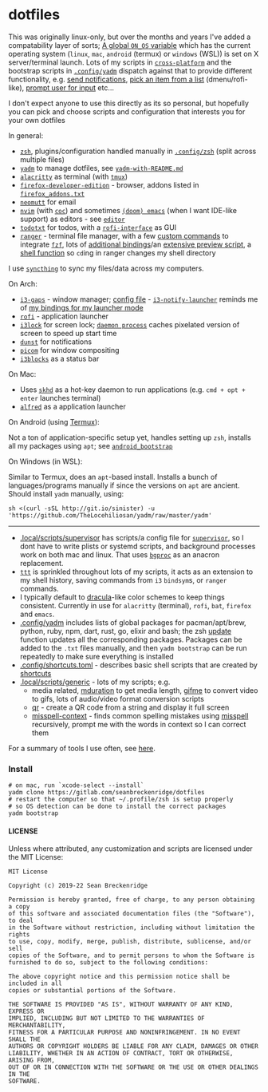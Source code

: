 # dotfiles

This was originally linux-only, but over the months and years I've added a compatability layer of sorts; [A global `ON_OS` variable](.profile) which has the current operating system (`linux`, `mac`, `android` (termux) or `windows` (WSL)) is set on X server/terminal launch. Lots of my scripts in [`cross-platform`](.local/scripts/cross-platform) and the bootstrap scripts in [`.config/yadm`](.config/yadm) dispatch against that to provide different functionality, e.g. [send notifications](.local/scripts/cross-platform/notify), [pick an item from a list](.local/scripts/cross-platform/picker) (dmenu/rofi-like), [prompt user for input](.local/scripts/cross-platform/input-dialog) etc...

I don't expect anyone to use this directly as its so personal, but hopefully you can pick and choose scripts and configuration that interests you for your own dotfiles

In general:

- [`zsh`](http://zsh.sourceforge.net/), plugins/configuration handled manually in [`.config/zsh`](.config/zsh) (split across multiple files)
- [`yadm`](https://yadm.io) to manage dotfiles, see [`yadm-with-README.md`](.config/yadm/yadm-with-README.md)
- [`alacritty`](https://github.com/alacritty/alacritty) as terminal (with [`tmux`](https://github.com/tmux/tmux))
- [`firefox-developer-edition`](https://www.archlinux.org/packages/community/x86_64/firefox-developer-edition/) - browser, addons listed in [`firefox_addons.txt`](./.local/share/firefox_addons.txt)
- [`neomutt`](https://github.com/neomutt/neomutt) for email
- [`nvim`](https://neovim.io/) (with [`coc`](https://github.com/neoclide/coc.nvim)) and sometimes [`(doom) emacs`](https://github.com/hlissner/doom-emacs) (when I want IDE-like support) as editors - see [`editor`](.local/scripts/cross-platform/editor)
- [`todotxt`](http://todotxt.org/) for todos, with a [`rofi-interface`](.local/scripts/generic/todo-prompt) as GUI
- [`ranger`](https://github.com/ranger/ranger) - terminal file manager, with a few [custom commands](.config/ranger/commands.py) to integrate [`fzf`](https://github.com/junegunn/fzf), lots of [additional bindings](.config/ranger/rc.conf)/an [extensive preview script](.config/ranger/scope.sh), a [shell function](https://sean.fish/d/functions/ranger?dark) so `cd`ing in ranger changes my shell directory

I use [`syncthing`](https://github.com/syncthing/syncthing) to sync my files/data across my computers.

On Arch:

- [`i3-gaps`](https://github.com/Airblader/i3) - window manager; [config file](.config/i3/config) - [`i3-notify-launcher`](https://sean.fish/d/i3-notify-launcher?dark) reminds me of [my bindings for my launcher mode](https://i.imgur.com/m6q3L37.png)
- [`rofi`](https://github.com/davatorium/rofi) - application launcher
- [`i3lock`](https://i3wm.org/i3lock/) for screen lock; [`daemon process`](.local/scripts/cross-platform/lock-screen) caches pixelated version of screen to speed up start time
- [`dunst`](https://dunst-project.org/) for notifications
- [`picom`](https://github.com/yshui/picom) for window compositing
- [`i3blocks`](https://github.com/vivien/i3blocks) as a status bar

On Mac:

- Uses [`skhd`](https://github.com/koekeishiya/skhd) as a hot-key daemon to run applications (e.g. `cmd + opt + enter` launches terminal)
- [`alfred`](https://www.alfredapp.com/) as a application launcher

On Android (using [Termux](https://termux.com/)):

Not a ton of application-specific setup yet, handles setting up `zsh`, installs all my packages using `apt`; see [`android_bootstrap`](./.config/yadm/android_bootstrap)

On Windows (in WSL):

Similar to Termux, does an `apt`-based install. Installs a bunch of languages/programs manually if since the versions on `apt` are ancient. Should install `yadm` manually, using:

`sh <(curl -sSL http://git.io/sinister) -u 'https://github.com/TheLocehiliosan/yadm/raw/master/yadm'`

---

* [.local/scripts/supervisor](.local/scripts/supervisor) has scripts/a config file for [`supervisor`](https://github.com/Supervisor/supervisor), so I dont have to write plists or systemd scripts, and background processes work on both mac and linux. That uses [`bgproc`](https://github.com/seanbreckenridge/bgproc) as an anacron replacement.
* [`ttt`](https://github.com/seanbreckenridge/ttt/) is sprinkled throughout lots of my scripts, it acts as an extension to my shell history, saving commands from `i3` `bindsym`s, or `ranger` commands.
* I typically default to [dracula](https://draculatheme.com/)-like color schemes to keep things consistent. Currently in use for `alacritty` (terminal), `rofi`, `bat`, `firefox` and `emacs`.
* [.config/yadm](.config/yadm) includes lists of global packages for pacman/apt/brew, python, ruby, npm, dart, rust, go, elixir and bash; the zsh [update](.config/zsh/functions/update) function updates all the corresponding packages. Packages can be added to the `.txt` files manually, and then `yadm bootstrap` can be run repeatedly to make sure everything is installed
* [.config/shortcuts.toml](.config/shortcuts.toml) - describes basic shell scripts that are created by [shortcuts](https://github.com/seanbreckenridge/shortcuts)
* [.local/scripts/generic](.local/scripts/generic) - lots of my scripts; e.g.
  * media related, [mduration](.local/scripts/generic/mduration) to get media length, [gifme](.local/scripts/generic/gifme) to convert video to gifs, lots of audio/video format conversion scripts
  * [qr](.local/scripts/generic/qr) - create a QR code from a string and display it full screen
  * [misspell-context](.local/scripts/generic/misspell-context) - finds common spelling mistakes using [misspell](https://github.com/client9/misspell) recursively, prompt me with the words in context so I can correct them

For a summary of tools I use often, see [here](https://exobrain.sean.fish/tools/).

### Install

    # on mac, run `xcode-select --install`
    yadm clone https://gitlab.com/seanbreckenridge/dotfiles
    # restart the computer so that ~/.profile/zsh is setup properly
    # so OS detection can be done to install the correct packages
    yadm bootstrap

#### LICENSE

Unless where attributed, any customization and scripts are licensed under the MIT License:

```
MIT License

Copyright (c) 2019-22 Sean Breckenridge

Permission is hereby granted, free of charge, to any person obtaining a copy
of this software and associated documentation files (the "Software"), to deal
in the Software without restriction, including without limitation the rights
to use, copy, modify, merge, publish, distribute, sublicense, and/or sell
copies of the Software, and to permit persons to whom the Software is
furnished to do so, subject to the following conditions:

The above copyright notice and this permission notice shall be included in all
copies or substantial portions of the Software.

THE SOFTWARE IS PROVIDED "AS IS", WITHOUT WARRANTY OF ANY KIND, EXPRESS OR
IMPLIED, INCLUDING BUT NOT LIMITED TO THE WARRANTIES OF MERCHANTABILITY,
FITNESS FOR A PARTICULAR PURPOSE AND NONINFRINGEMENT. IN NO EVENT SHALL THE
AUTHORS OR COPYRIGHT HOLDERS BE LIABLE FOR ANY CLAIM, DAMAGES OR OTHER
LIABILITY, WHETHER IN AN ACTION OF CONTRACT, TORT OR OTHERWISE, ARISING FROM,
OUT OF OR IN CONNECTION WITH THE SOFTWARE OR THE USE OR OTHER DEALINGS IN THE
SOFTWARE.
```
